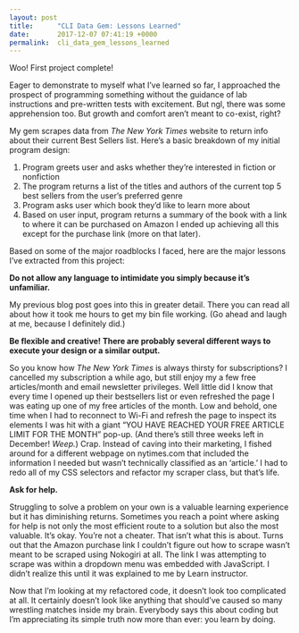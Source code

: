 ```yaml
---
layout: post
title:      "CLI Data Gem: Lessons Learned"
date:       2017-12-07 07:41:19 +0000
permalink:  cli_data_gem_lessons_learned
---
```



Woo! First project complete! 

Eager to demonstrate to myself what I’ve learned so far, I approached the prospect of programming something without the guidance of lab instructions and pre-written tests with excitement. But ngl, there was some apprehension too. But growth and comfort aren’t meant to co-exist, right? 

My gem scrapes data from *The New York Times* website to return info about their current Best Sellers list. Here’s a basic breakdown of my initial program design:

1.	Program greets user and asks whether they’re interested in fiction or nonfiction
2.	The program returns a list of the titles and authors of the current top 5 best sellers from the user’s preferred genre
3.	Program asks user which book they’d like to learn more about
4.	Based on user input, program returns a summary of the book with a link to where it can be purchased on Amazon
I ended up achieving all this except for the purchase link (more on that later). 

Based on some of the major roadblocks I faced, here are the major lessons I’ve extracted from this project:

**Do not allow any language to intimidate you simply because it’s unfamiliar.**

My previous blog post goes into this in greater detail. There you can read all about how it took me hours to get my bin file working. (Go ahead and laugh at me, because I definitely did.)

**Be flexible and creative! There are probably several different ways to execute your design or a similar output.**

So you know how *The New York Times* is always thirsty for subscriptions? I cancelled my subscription a while ago, but still enjoy my a few free articles/month and email newsletter privileges. Well little did I know that every time I opened up their bestsellers list or even refreshed the page I was eating up one of my free articles of the month. Low and behold, one time when I had to reconnect to Wi-Fi and refresh the page to inspect its elements I was hit with a giant “YOU HAVE REACHED YOUR FREE ARTICLE LIMIT FOR THE MONTH” pop-up. (And there’s still three weeks left in December! *Weep.*)  Crap. Instead of caving into their marketing, I fished around for a different webpage on nytimes.com that included the information I needed but wasn’t technically classified as an ‘article.’ I had to redo all of my CSS selectors and refactor my scraper class, but that’s life.

**Ask for help.**

Struggling to solve a problem on your own is a valuable learning experience but it has diminishing returns. Sometimes you reach a point where asking for help is not only the most efficient route to a solution but also the most valuable. It’s okay. You’re not a cheater. That isn’t what this is about. Turns out that the Amazon purchase link I couldn’t figure out how to scrape wasn’t meant to be scraped using Nokogiri at all. The link I was attempting to scrape was within a dropdown menu was embedded with JavaScript. I didn’t realize this until it was explained to me by Learn instructor. 

Now that I’m looking at my refactored code, it doesn’t look too complicated at all. It certainly doesn’t look like anything that should’ve caused so many wrestling matches inside my brain. Everybody says this about coding but I’m appreciating its simple truth now more than ever: you learn by doing.

